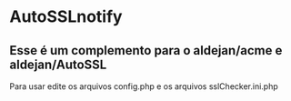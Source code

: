 # AutoSSLnotify
## Esse é um complemento para o aldejan/acme e aldejan/AutoSSL

Para usar edite os arquivos config.php e os arquivos sslChecker.ini.php
